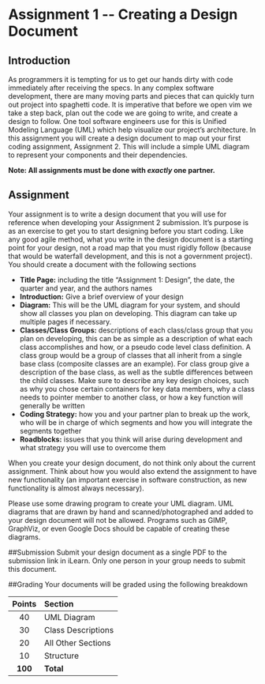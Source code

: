 # Assignment 1 -- Creating a Design Document

## Introduction
As programmers it is tempting for us to get our hands dirty with code immediately after receiving the specs. In any complex software development, there are many moving parts and pieces that can quickly turn out project into spaghetti code. It is imperative that before we open vim we take a step back, plan out the code we are going to write, and create a design to follow. One tool software engineers use for this is Unified Modeling Language (UML) which help visualize our project’s architecture. In this assignment you will create a design document to map out your first coding assignment, Assignment 2. This will include a simple UML diagram to represent your components and their dependencies.

**Note: All assignments must be done with *exactly* one partner.**

## Assignment
Your assignment is to write a design document that you will use for reference when developing your Assignment 2 submission. It’s purpose is as an exercise to get you to start designing before you start coding. Like any good agile method, what you write in the design document is a starting point for your design, not a road map that you must rigidly follow (because that would be waterfall development, and this is not a government project). You should create a document with the following sections

- **Title Page:** including the title “Assignment 1: Design”, the date, the quarter and year, and the authors names
- **Introduction:** Give a brief overview of your design
- **Diagram:** This will be the UML diagram for your system, and should show all classes you plan on developing. This diagram can take up multiple pages if necessary.
- **Classes/Class Groups:** descriptions of each class/class group that you plan on developing, this can be as simple as a description of what each class accomplishes and how, or a pseudo code level class definition. A class group would be a group of classes that all inherit from a single base class (composite classes are an example). For class group give a description of the base class, as well as the subtle differences between the child classes. Make sure to describe any key design choices, such as why you chose certain containers for key data members, why a class needs to pointer member to another class, or how a key function will generally be written
- **Coding Strategy:** how you and your partner plan to break up the work, who will be in charge of which segments and how you will integrate the segments together
- **Roadblocks:** issues that you think will arise during development and what strategy you will use to overcome them

When you create your design document, do not think only about the current assignment. Think about how you would also extend the assignment to have new functionality (an important exercise in software construction, as new functionality is almost always necessary).

Please  use some drawing program to create your UML diagram. UML diagrams that are drawn by hand and scanned/photographed and added to your design document will not be allowed. Programs such as GIMP, GraphViz, or even Google Docs should be capable of creating these diagrams.

##Submission
Submit your design document as a single PDF to the submission link in iLearn. Only one person in your group needs to submit this document.

##Grading
Your documents will be graded using the following breakdown

|Points|Section|
|:---:|:---|
| 40 | UML Diagram |
| 30 | Class Descriptions |
| 20 | All Other Sections |
| 10 | Structure |
|**100** | **Total** |
